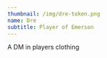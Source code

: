 ```yaml
---
thumbnail: /img/dre-token.png
name: Dre
subtitle: Player of Emerson
---
```

A DM in players clothing